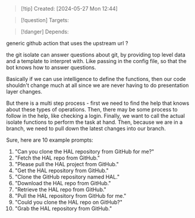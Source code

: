 
>[!tip] Created: [2024-05-27 Mon 12:44]

>[!question] Targets: 

>[!danger] Depends: 

generic github action that uses the upstream url ?

the git isolate can answer questions about git, by providing top level data and a template to interpret with.  Like passing in the config file, so that the bot knows how to answer questions.

Basically if we can use intelligence to define the functions, then our code shouldn't change much at all since we are never having to do presentation layer changes.

But there is a multi step process - first we need to find the help that knows about these types of operations.  Then, there may be some process to follow in the help, like checking a login.
Finally, we want to call the actual isolate functions to perform the task at hand.
Then, because we are in a branch, we need to pull down the latest changes into our branch.

Sure, here are 10 example prompts:

1. "Can you clone the HAL repository from GitHub for me?"
2. "Fetch the HAL repo from GitHub."
3. "Please pull the HAL project from GitHub."
4. "Get the HAL repository from GitHub."
5. "Clone the GitHub repository named HAL."
6. "Download the HAL repo from GitHub."
7. "Retrieve the HAL repo from GitHub."
8. "Pull the HAL repository from GitHub for me."
9. "Could you clone the HAL repo on GitHub?"
10. "Grab the HAL repository from GitHub."